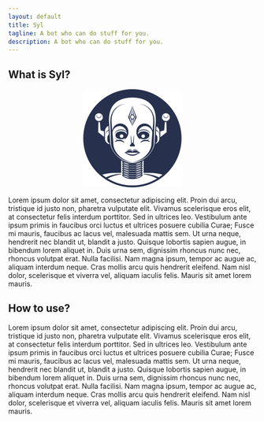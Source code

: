 ```yaml
---
layout: default
title: Syl
tagline: A bot who can do stuff for you.
description: A bot who can do stuff for you.
---
```


## What is Syl?

<p align='center'>
  <img src='assets/syl-icon.png'/> 
</p>

Lorem ipsum dolor sit amet, consectetur adipiscing elit. Proin dui arcu, tristique id justo non, pharetra vulputate elit. Vivamus scelerisque eros elit, at consectetur felis interdum porttitor. Sed in ultrices leo. Vestibulum ante ipsum primis in faucibus orci luctus et ultrices posuere cubilia Curae; Fusce mi mauris, faucibus ac lacus vel, malesuada mattis sem. Ut urna neque, hendrerit nec blandit ut, blandit a justo. Quisque lobortis sapien augue, in bibendum lorem aliquet in. Duis urna sem, dignissim rhoncus nunc nec, rhoncus volutpat erat. Nulla facilisi. Nam magna ipsum, tempor ac augue ac, aliquam interdum neque. Cras mollis arcu quis hendrerit eleifend. Nam nisl dolor, scelerisque et viverra vel, aliquam iaculis felis. Mauris sit amet lorem mauris.

## How to use?
Lorem ipsum dolor sit amet, consectetur adipiscing elit. Proin dui arcu, tristique id justo non, pharetra vulputate elit. Vivamus scelerisque eros elit, at consectetur felis interdum porttitor. Sed in ultrices leo. Vestibulum ante ipsum primis in faucibus orci luctus et ultrices posuere cubilia Curae; Fusce mi mauris, faucibus ac lacus vel, malesuada mattis sem. Ut urna neque, hendrerit nec blandit ut, blandit a justo. Quisque lobortis sapien augue, in bibendum lorem aliquet in. Duis urna sem, dignissim rhoncus nunc nec, rhoncus volutpat erat. Nulla facilisi. Nam magna ipsum, tempor ac augue ac, aliquam interdum neque. Cras mollis arcu quis hendrerit eleifend. Nam nisl dolor, scelerisque et viverra vel, aliquam iaculis felis. Mauris sit amet lorem mauris.
